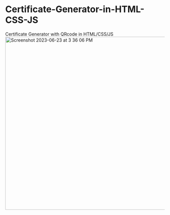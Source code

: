 # Certificate-Generator-in-HTML-CSS-JS
Certificate Generator with QRcode in HTML/CSS/JS
<img width="547" alt="Screenshot 2023-06-23 at 3 36 06 PM" src="https://github.com/sahilchotaliya/Certificate-Generator-in-HTML-CSS-JS/assets/51098526/a03ada78-446a-4ea8-907f-4b571d75b7fb">
